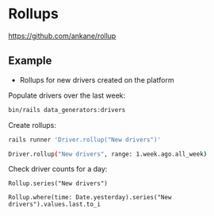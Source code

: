 # Rollups
<https://github.com/ankane/rollup>

## Example
- Rollups for new drivers created on the platform

Populate drivers over the last week:
```sh
bin/rails data_generators:drivers
```

Create rollups:
```sh
rails runner 'Driver.rollup("New drivers")'

Driver.rollup("New drivers", range: 1.week.ago.all_week)
```

Check driver counts for a day:
```
Rollup.series("New drivers")

Rollup.where(time: Date.yesterday).series("New drivers").values.last.to_i
```
